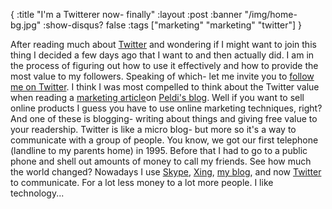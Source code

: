 {
  :title "I'm a Twitterer now- finally"
  :layout :post
  :banner "/img/home-bg.jpg"
  :show-disqus? false
  :tags ["marketing" "marketing" "twitter"]
}

After reading much about [Twitter](http://twitter.com/agynamix) and wondering if I might want to join this thing I decided a few days ago that I want to and then actually did. I am in the process of figuring out how to use it effectively and how to provide the most value to my followers. Speaking of which- let me invite you to [follow me on Twitter](http://twitter.com/agynamix). I think I was most compelled to think about the Twitter value when reading a [marketing article](http://www.balsamiq.com/blog/?p=198)on [Peldi's blog](http://www.balsamiq.com/). Well if you want to sell online products I guess you have to use online marketing techniques, right? And one of these is blogging- writing about things and giving free value to your readership. Twitter is like a micro blog- but more so it's a way to communicate with a group of people. You know, we got our first telephone (landline to my parents home) in 1995. Before that I had to go to a public phone and shell out amounts of money to call my friends. See how much the world changed? Nowadays I use [Skype](http://www.skype.com), [Xing](http://www.xing.com/profile/Torsten_Uhlmann2), [my blog](http://blog.agynamix.de), and now [Twitter](http://twitter.com/agynamix) to communicate. For a lot less money to a lot more people. I like technology...
